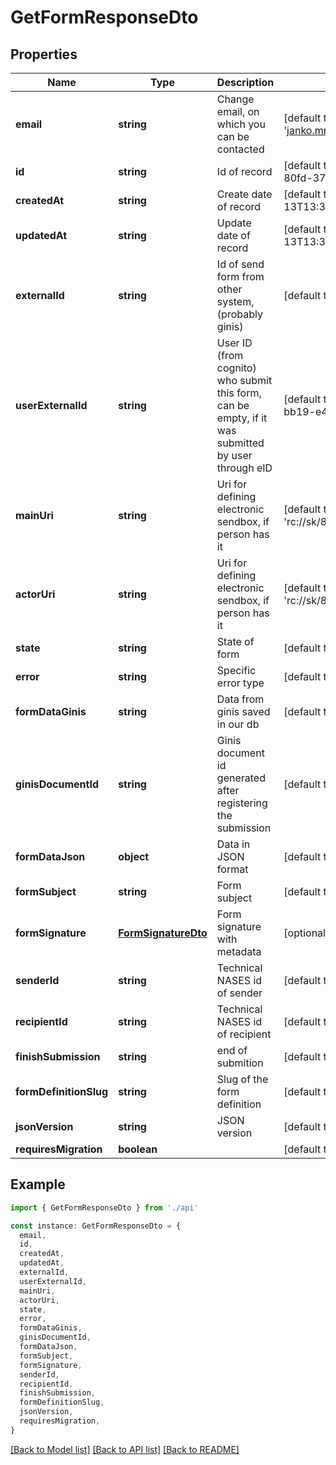 # GetFormResponseDto

## Properties

| Name                   | Type                                        | Description                                                                                        | Notes                                               |
| ---------------------- | ------------------------------------------- | -------------------------------------------------------------------------------------------------- | --------------------------------------------------- |
| **email**              | **string**                                  | Change email, on which you can be contacted                                                        | [default to 'janko.mrkvicka@bratislava.sk']         |
| **id**                 | **string**                                  | Id of record                                                                                       | [default to 'f69559da-5eca-4ed7-80fd-370d09dc3632'] |
| **createdAt**          | **string**                                  | Create date of record                                                                              | [default to 2025-06-13T13:33:38.942Z]               |
| **updatedAt**          | **string**                                  | Update date of record                                                                              | [default to 2025-06-13T13:33:38.942Z]               |
| **externalId**         | **string**                                  | Id of send form from other system, (probably ginis)                                                | [default to '12345']                                |
| **userExternalId**     | **string**                                  | User ID (from cognito) who submit this form, can be empty, if it was submitted by user through eID | [default to 'e5c84a71-5985-40c7-bb19-e4ad22eda41c'] |
| **mainUri**            | **string**                                  | Uri for defining electronic sendbox, if person has it                                              | [default to 'rc://sk/8808080000/jozko_mrkvicka']    |
| **actorUri**           | **string**                                  | Uri for defining electronic sendbox, if person has it                                              | [default to 'rc://sk/8808080000/jozko_mrkvicka']    |
| **state**              | **string**                                  | State of form                                                                                      | [default to StateEnum_Draft]                        |
| **error**              | **string**                                  | Specific error type                                                                                | [default to ErrorEnum_None]                         |
| **formDataGinis**      | **string**                                  | Data from ginis saved in our db                                                                    | [default to '<XML ...>']                            |
| **ginisDocumentId**    | **string**                                  | Ginis document id generated after registering the submission                                       | [default to 'MAG0X03RZC97']                         |
| **formDataJson**       | **object**                                  | Data in JSON format                                                                                | [default to undefined]                              |
| **formSubject**        | **string**                                  | Form subject                                                                                       | [default to undefined]                              |
| **formSignature**      | [**FormSignatureDto**](FormSignatureDto.md) | Form signature with metadata                                                                       | [optional] [default to undefined]                   |
| **senderId**           | **string**                                  | Technical NASES id of sender                                                                       | [default to 'eba_1234']                             |
| **recipientId**        | **string**                                  | Technical NASES id of recipient                                                                    | [default to 'eba_1234']                             |
| **finishSubmission**   | **string**                                  | end of submition                                                                                   | [default to undefined]                              |
| **formDefinitionSlug** | **string**                                  | Slug of the form definition                                                                        | [default to undefined]                              |
| **jsonVersion**        | **string**                                  | JSON version                                                                                       | [default to undefined]                              |
| **requiresMigration**  | **boolean**                                 |                                                                                                    | [default to undefined]                              |

## Example

```typescript
import { GetFormResponseDto } from './api'

const instance: GetFormResponseDto = {
  email,
  id,
  createdAt,
  updatedAt,
  externalId,
  userExternalId,
  mainUri,
  actorUri,
  state,
  error,
  formDataGinis,
  ginisDocumentId,
  formDataJson,
  formSubject,
  formSignature,
  senderId,
  recipientId,
  finishSubmission,
  formDefinitionSlug,
  jsonVersion,
  requiresMigration,
}
```

[[Back to Model list]](../README.md#documentation-for-models) [[Back to API list]](../README.md#documentation-for-api-endpoints) [[Back to README]](../README.md)
